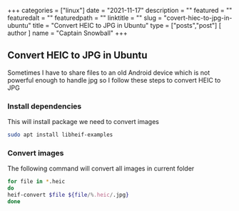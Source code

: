 +++
categories = ["linux"]
date = "2021-11-17"
description = ""
featured = ""
featuredalt = ""
featuredpath = ""
linktitle = ""
slug = "covert-hiec-to-jpg-in-ubuntu"
title = "Convert HEIC to JPG in Ubuntu"
type = ["posts","post"]
[ author ]
  name = "Captain Snowball"
+++

## Convert HEIC to JPG in Ubuntu
Sometimes I have to share files to an old Android device which is not powerful enough to handle jpg so I follow these steps to convert HEIC to JPG

### Install dependencies
This will install package we need to convert images
```bash
sudo apt install libheif-examples
```

### Convert images
The following command will convert all images in current folder
```bash
for file in *.heic
do
heif-convert $file ${file/%.heic/.jpg}
done
```